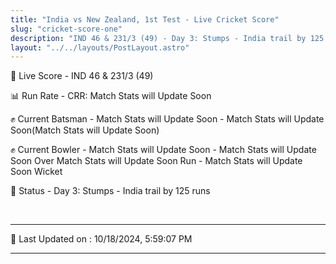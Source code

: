 ```yaml
---
title: "India vs New Zealand, 1st Test - Live Cricket Score"
slug: "cricket-score-one"
description: "IND 46 & 231/3 (49) - Day 3: Stumps - India trail by 125 runs."
layout: "../../layouts/PostLayout.astro"
---
```


🔴 Live Score - IND 46 & 231/3 (49)  

📊 Run Rate - CRR: Match Stats will Update Soon  

✊ Current Batsman - Match Stats will Update Soon - Match Stats will Update Soon(Match Stats will Update Soon)  

✊ Current Bowler - Match Stats will Update Soon - Match Stats will Update Soon Over Match Stats will Update Soon Run - Match Stats will Update Soon Wicket  

📑 Status - Day 3: Stumps - India trail by 125 runs

<br />

***

📝 Last Updated on : 10/18/2024, 5:59:07 PM

***

